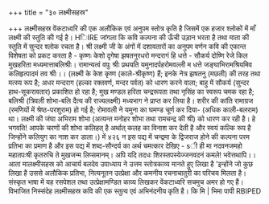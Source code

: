 +++
title = "३० लक्ष्मीसहस्र"

+++
लक्ष्मीसहस्र वेंकटाध्वरि की एक अलौकिक एवं अनुपम स्तोत्र कृति है जिसमें एक हजार श्लोकों में माँ लक्ष्मी की स्तुति की गई है। HिIRE जांगला कि कवि कल्पना की ऊँची उड़ान भरता है तथा माता की स्तुति में सुन्दर श्लोक रचता है। श्री लक्ष्मी जी के अंगों में दशावतारों का अनुपम वर्णन कवि की एकान्त विशेषता को प्रकट करता है -
कृष्णः केशो दृगेषा झषतनुरधरो मन्दरागं हि धत्ते - सौकर्य दोष्णि रेजे किल मुखहरिता मध्यमात्ताबलिश्रीः।
रामान्यत्वं वपुः श्रीः प्रथयति यमुनादर्पहरोमवल्ली
म धत्ते जङ्घाभिरामश्रियमिव कलिहृत्पादमं तव श्रीः।। (लक्ष्मी के केश कृष्ण (काले-श्रीकृष्ण) हैं; इनके नेत्र झषतनु (मछली) की तरह तथा मत्स्य रूप है; अधर मन्दराग (हल्का रक्तवर्ण, मन्दर पर्वत) को धारण करने वाला; बाहु में सौकर्य (सुन्दर हाथ-सूकरावतार) प्रकाशित हो रहा है; मुख मण्डल हरिता चन्द्ररूपता तथा नृसिंह का स्वरूप चमक रहा है; बलिश्री (त्रिवली शोभा-बलि दैत्य की राज्यलक्ष्मी) मध्यभाग ने प्राप्त कर लिया है। शरीर की कांति रामाग्रज (रमणियों में श्रेष्ठ-परशुराम) हो गई है; रोमावली ने यमुना का घमण्ड चूर्ण कर दिया- (अधिक काली-बलराम) था। लक्ष्मी की जंघा अभिराम शोभा (अत्यन्त मनोहर शोभा तथा रामचन्द्र की श्री) को धारण कर रही है। हे भगवति! आपके चरणों की शोभा कलिहत् है अर्थात् कलह का विनाश कर देती है और स्वयं कल्कि रूप है जिन्होंने कलियुग का नाश कर डाला।)
में
४२६
न इस पद्य में चन्द्रमा के द्विजराज होने की कल्पना परम प्रतिभा का प्रमाण है और इस पद्य में शब्द-सौन्दर्य का अर्थ चमत्कार देखिए -
sी ही मा नदवनजमहो महातपःश्री कृतरुचि ते मुखजन्म लिप्समानम्।
अपि यदि तदधः शिरस्तपस्येज्जनवदनं कमले! भवेत्तथापि।। आता मालक्ष्मीसहस्र को आचार्य बलदेव उपाध्याय ने उत्तम स्तोत्रकाव्य मानते हुए लिखा है 'इन्होंने जो कुछ लिखा है उससे अलौकिक प्रतिभा, नित्यनूतन उत्प्रेक्षा और कमनीय रचनाचातुरी का परिचय मिलता है। संस्कृत भाषा में यह रसपेशल तथा उत्प्रेक्षामण्डित काव्य लिखकर वेंकटाध्वरि सचमुच अमर हो गए हैं। विभाजित
निस्संदेह लक्ष्मीसहस्र कवि की एक स्तुत्य एवं अभिनंदनीय कृति है। कि मि | भिमा
पापी RBIPED
